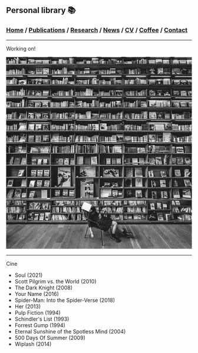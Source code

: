 
## Personal library 📚

###  [Home](/index) / [Publications](/publications) / [Research](/research) / [News](/news) / [CV](/brief_cv) / [Coffee](/coffee) / [Contact](/contact)

---

Working on!

![ ](/images/lib.jpeg)

---
Cine

* Soul (2021)
* Scott Pilgrim vs. the World (2010)
* The Dark Knight (2008)
* Your Name (2016)
* Spider-Man: Into the Spider-Verse (2018)
* Her (2013)
* Pulp Fiction (1994)
* Schindler's List (1993)
* Forrest Gump (1994)
* Eternal Sunshine of the Spotless Mind (2004)
* 500 Days Of Summer (2009)
* Wiplash (2014)
